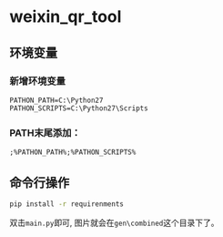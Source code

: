 # weixin_qr_tool


## 环境变量
### 新增环境变量
```
PATHON_PATH=C:\Python27
PATHON_SCRIPTS=C:\Python27\Scripts
```
### PATH末尾添加：
`;%PATHON_PATH%;%PATHON_SCRIPTS%`

## 命令行操作
```cmd
pip install -r requirenments
```
双击`main.py`即可, 图片就会在`gen\combined`这个目录下了。
